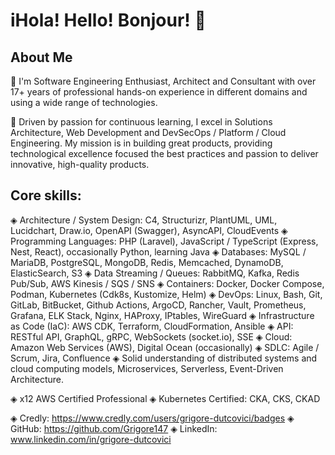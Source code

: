 # iHola! Hello! Bonjour! 👋

## About Me

🎯 I'm Software Engineering Enthusiast, Architect and Consultant with over 17+ years of professional hands-on experience in different domains and using a wide range of technologies.

🚀 Driven by passion for continuous learning, I excel in Solutions Architecture, Web Development and DevSecOps / Platform / Cloud Engineering. My mission is in building great products, providing technological excellence focused the best practices and passion to deliver innovative, high-quality products.

## Core skills:
◈ Architecture / System Design: C4, Structurizr, PlantUML, UML, Lucidchart, Draw.io, OpenAPI (Swagger), AsyncAPI, CloudEvents 
◈ Programming Languages: PHP (Laravel), JavaScript / TypeScript (Express, Nest, React), occasionally Python, learning Java
◈ Databases: MySQL / MariaDB, PostgreSQL, MongoDB, Redis, Memcached, DynamoDB, ElasticSearch, S3
◈ Data Streaming / Queues: RabbitMQ, Kafka, Redis Pub/Sub, AWS Kinesis / SQS / SNS
◈ Containers: Docker, Docker Compose, Podman, Kubernetes (Cdk8s, Kustomize, Helm)
◈ DevOps: Linux, Bash, Git, GitLab, BitBucket, Github Actions, ArgoCD, Rancher, Vault, Prometheus, Grafana, ELK Stack, Nginx, HAProxy, IPtables, WireGuard
◈ Infrastructure as Code (IaC): AWS CDK, Terraform, CloudFormation, Ansible
◈ API: RESTful API, GraphQL, gRPC, WebSockets (socket.io), SSE
◈ Cloud: Amazon Web Services (AWS), Digital Ocean (occasionally)
◈ SDLC: Agile / Scrum, Jira, Confluence
◈ Solid understanding of distributed systems and cloud computing models, Microservices, Serverless, Event-Driven Architecture.

◈ x12 AWS Certified Professional
◈ Kubernetes Certified: CKA, CKS, CKAD

◈ Credly: https://www.credly.com/users/grigore-dutcovici/badges
◈ GitHub: https://github.com/Grigore147
◈ LinkedIn: www.linkedin.com/in/grigore-dutcovici
